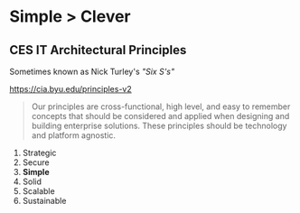 
# Simple > Clever

## CES IT Architectural Principles 
Sometimes known as Nick Turley's _"Six S's"_

https://cia.byu.edu/principles-v2

> Our principles are cross-functional, high level, and easy to remember concepts that should be considered and applied when designing and building enterprise solutions.
> These principles should be technology and platform agnostic.

1. Strategic
2. Secure
3. **Simple**
4. Solid
5. Scalable
6. Sustainable